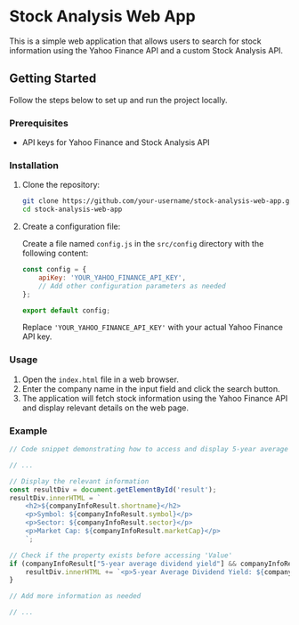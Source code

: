 # Stock Analysis Web App

This is a simple web application that allows users to search for stock information using the Yahoo Finance API and a custom Stock Analysis API.

## Getting Started

Follow the steps below to set up and run the project locally.

### Prerequisites

- API keys for Yahoo Finance and Stock Analysis API

### Installation

1. Clone the repository:

   ```bash
   git clone https://github.com/your-username/stock-analysis-web-app.git
   cd stock-analysis-web-app
   ```

2. Create a configuration file:

   Create a file named `config.js` in the `src/config` directory with the following content:

   ```javascript
   const config = {
       apiKey: 'YOUR_YAHOO_FINANCE_API_KEY',
       // Add other configuration parameters as needed
   };

   export default config;
   ```

   Replace `'YOUR_YAHOO_FINANCE_API_KEY'` with your actual Yahoo Finance API key.

### Usage

1. Open the `index.html` file in a web browser.
2. Enter the company name in the input field and click the search button.
3. The application will fetch stock information using the Yahoo Finance API and display relevant details on the web page.

### Example

```javascript
// Code snippet demonstrating how to access and display 5-year average dividend yield in the resultDiv

// ...

// Display the relevant information
const resultDiv = document.getElementById('result');
resultDiv.innerHTML = `
    <h2>${companyInfoResult.shortname}</h2>
    <p>Symbol: ${companyInfoResult.symbol}</p>
    <p>Sector: ${companyInfoResult.sector}</p>
    <p>Market Cap: ${companyInfoResult.marketCap}</p>
    `;

// Check if the property exists before accessing 'Value'
if (companyInfoResult["5-year average dividend yield"] && companyInfoResult["5-year average dividend yield"].Value) {
    resultDiv.innerHTML += `<p>5-year Average Dividend Yield: ${companyInfoResult["5-year average dividend yield"].Value}</p>`;
}

// Add more information as needed

// ...
```
